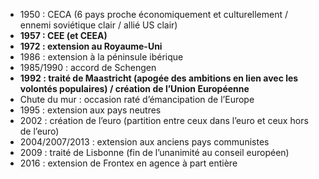 - 1950 : CECA (6 pays proche économiquement et culturellement / ennemi soviétique clair / allié US clair)
- **1957 : CEE (et CEEA)**
- **1972 : extension au Royaume-Uni**
- 1986 : extension à la péninsule ibérique
- 1985/1990 : accord de Schengen
- **1992 : traité de Maastricht (apogée des ambitions en lien avec les volontés populaires) / création de l’Union Européenne**
- Chute du mur : occasion raté d’émancipation de l’Europe
- 1995 : extension aux pays neutres
- 2002 : création de l’euro (partition entre ceux dans l’euro et ceux hors de l’euro)
- 2004/2007/2013 : extension aux anciens pays communistes
- 2009 : traité de Lisbonne (fin de l’unanimité au conseil européen)
- 2016 : extension de Frontex en agence à part entière